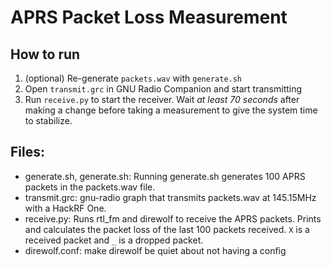 # APRS Packet Loss Measurement

## How to run
1. (optional) Re-generate `packets.wav` with `generate.sh`
2. Open `transmit.grc` in GNU Radio Companion and start transmitting
3. Run `receive.py` to start the receiver. Wait *at least 70 seconds* after making a change before taking a measurement to give the system time to stabilize.

## Files:
- generate.sh, generate.sh: Running generate.sh generates 100 APRS packets in the packets.wav file.
- transmit.grc: gnu-radio graph that transmits packets.wav at 145.15MHz with a HackRF One.
- receive.py: Runs rtl_fm and direwolf to receive the APRS packets. Prints and calculates the packet loss of the last 100 packets received. `X` is a received packet and `_` is a dropped packet.
- direwolf.conf: make direwolf be quiet about not having a config
